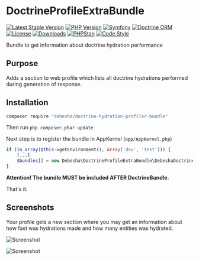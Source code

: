 # DoctrineProfileExtraBundle

[![Latest Stable Version](https://img.shields.io/packagist/v/debesha/doctrine-hydration-profiler-bundle.svg?style=flat-square)](https://packagist.org/packages/debesha/doctrine-hydration-profiler-bundle)
[![PHP Version](https://img.shields.io/packagist/php-v/debesha/doctrine-hydration-profiler-bundle.svg?style=flat-square)](https://www.php.net/releases/)
[![Symfony](https://img.shields.io/badge/Symfony-5.4%20|%206.x%20|%207.x-000000?logo=symfony&logoColor=white&style=flat-square)](https://symfony.com/releases)
[![Doctrine ORM](https://img.shields.io/badge/Doctrine%20ORM-^2.19%20|%20^3.0-59666C?style=flat-square)](https://www.doctrine-project.org/projects/orm.html)
[![License](https://img.shields.io/packagist/l/debesha/doctrine-hydration-profiler-bundle.svg?style=flat-square)](LICENSE)
[![Downloads](https://img.shields.io/packagist/dt/debesha/doctrine-hydration-profiler-bundle.svg?style=flat-square)](https://packagist.org/packages/debesha/doctrine-hydration-profiler-bundle/stats)
[![PHPStan](https://img.shields.io/badge/PHPStan-enabled-44B3E6?style=flat-square)](https://phpstan.org/)
[![Code Style](https://img.shields.io/badge/Code%20Style-PHP%20CS%20Fixer-1C7ED6?style=flat-square)](https://cs.symfony.com/)

Bundle to get information about doctrine hydration performance

## Purpose

Adds a section to web profile which lists all doctrine hydrations performed during generation of response.

## Installation

```sh
composer require "debesha/doctrine-hydration-profiler-bundle"
```

Then run `php composer.phar update `

Next step is to register the bundle in AppKernel (`app/AppKernel.php`)

```php
if (in_array($this->getEnvironment(), array('dev', 'test'))) {
    [...]
    $bundles[] = new Debesha\DoctrineProfileExtraBundle\DebeshaDoctrineProfileExtraBundle();
}
```

**Attention! The bundle MUST be included AFTER DoctrineBundle.**

That's it.

## Screenshots

Your profile gets a new section where you may get an information about how fast was hydrations made and
how many entities was hydrated.

![Screenshot](http://i.imgur.com/GsvkIIN.png)

![Screenshot](http://i.imgur.com/pkLzlc8.png)
